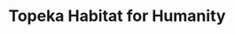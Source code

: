 ---
title: "Topeka Habitat for Humanity"
url: /topeka/topeka-habitat-for-humanity/
shop: charity
---